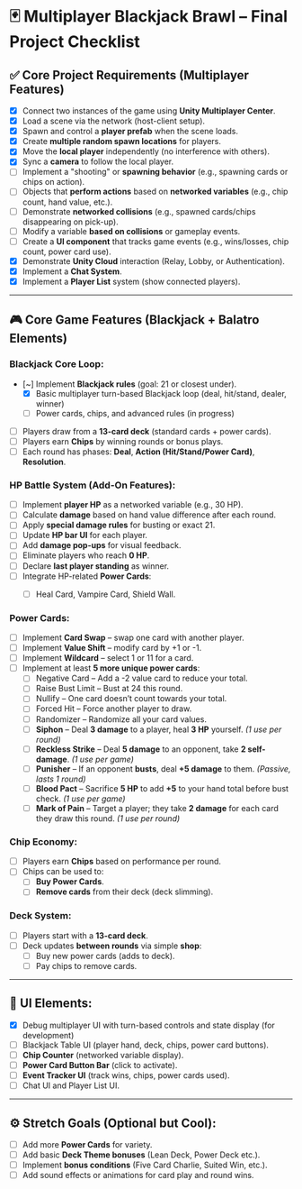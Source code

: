 # 🃏 Multiplayer Blackjack Brawl – Final Project Checklist

## ✅ Core Project Requirements (Multiplayer Features)

- [x] Connect two instances of the game using **Unity Multiplayer Center**.
- [x] Load a scene via the network (host-client setup).
- [x] Spawn and control a **player prefab** when the scene loads.
- [x] Create **multiple random spawn locations** for players.
- [x] Move the **local player** independently (no interference with others).
- [x] Sync a **camera** to follow the local player.
- [ ] Implement a "shooting" or **spawning behavior** (e.g., spawning cards or chips on action).
- [ ] Objects that **perform actions** based on **networked variables** (e.g., chip count, hand value, etc.).
- [ ] Demonstrate **networked collisions** (e.g., spawned cards/chips disappearing on pick-up).
- [ ] Modify a variable **based on collisions** or gameplay events.
- [ ] Create a **UI component** that tracks game events (e.g., wins/losses, chip count, power card use).
- [x] Demonstrate **Unity Cloud** interaction (Relay, Lobby, or Authentication).
- [x] Implement a **Chat System**.
- [x] Implement a **Player List** system (show connected players).

---

## 🎮 Core Game Features (Blackjack + Balatro Elements)

### Blackjack Core Loop:
- [~] Implement **Blackjack rules** (goal: 21 or closest under).  
    - [x] Basic multiplayer turn-based Blackjack loop (deal, hit/stand, dealer, winner)
    - [ ] Power cards, chips, and advanced rules (in progress)
- [ ] Players draw from a **13-card deck** (standard cards + power cards).
- [ ] Players earn **Chips** by winning rounds or bonus plays.
- [ ] Each round has phases: **Deal**, **Action (Hit/Stand/Power Card)**, **Resolution**.

### HP Battle System (Add-On Features):

- [ ] Implement **player HP** as a networked variable (e.g., 30 HP).
- [ ] Calculate **damage** based on hand value difference after each round.
- [ ] Apply **special damage rules** for busting or exact 21.
- [ ] Update **HP bar UI** for each player.
- [ ] Add **damage pop-ups** for visual feedback.
- [ ] Eliminate players who reach **0 HP**.
- [ ] Declare **last player standing** as winner.
- [ ] Integrate HP-related **Power Cards**:
  - [ ] Heal Card, Vampire Card, Shield Wall.


### Power Cards:
- [ ] Implement **Card Swap** – swap one card with another player.
- [ ] Implement **Value Shift** – modify card by +1 or -1.
- [ ] Implement **Wildcard** – select 1 or 11 for a card.
- [ ] Implement at least **5 more unique power cards**:
  - [ ] Negative Card – Add a -2 value card to reduce your total.
  - [ ] Raise Bust Limit – Bust at 24 this round.
  - [ ] Nullify – One card doesn’t count towards your total.
  - [ ] Forced Hit – Force another player to draw.
  - [ ] Randomizer – Randomize all your card values.
  - [ ] **Siphon** – Deal **3 damage** to a player, heal **3 HP** yourself. *(1 use per round)*
  - [ ] **Reckless Strike** – Deal **5 damage** to an opponent, take **2 self-damage**. *(1 use per game)*
  - [ ] **Punisher** – If an opponent **busts**, deal **+5 damage** to them. *(Passive, lasts 1 round)*
  - [ ] **Blood Pact** – Sacrifice **5 HP** to add **+5** to your hand total before bust check. *(1 use per game)*
  - [ ] **Mark of Pain** – Target a player; they take **2 damage** for each card they draw this round. *(1 use per round)*
### Chip Economy:
- [ ] Players earn **Chips** based on performance per round.
- [ ] Chips can be used to:
  - [ ] **Buy Power Cards**.
  - [ ] **Remove cards** from their deck (deck slimming).
  
### Deck System:
- [ ] Players start with a **13-card deck**.
- [ ] Deck updates **between rounds** via simple **shop**:
  - [ ] Buy new power cards (adds to deck).
  - [ ] Pay chips to remove cards.
  
---

## 🧩 UI Elements:
- [x] Debug multiplayer UI with turn-based controls and state display (for development)
- [ ] Blackjack Table UI (player hand, deck, chips, power card buttons).
- [ ] **Chip Counter** (networked variable display).
- [ ] **Power Card Button Bar** (click to activate).
- [ ] **Event Tracker UI** (track wins, chips, power cards used).
- [ ] Chat UI and Player List UI.

---

## ⚙️ Stretch Goals (Optional but Cool):
- [ ] Add more **Power Cards** for variety.
- [ ] Add basic **Deck Theme bonuses** (Lean Deck, Power Deck etc.).
- [ ] Implement **bonus conditions** (Five Card Charlie, Suited Win, etc.).
- [ ] Add sound effects or animations for card play and round wins.

